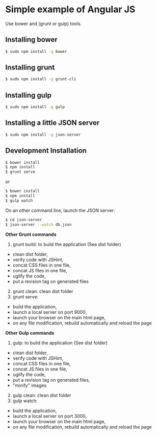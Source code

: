 # Simple example of Angular JS

Use bower and (grunt or gulp) tools.

## Installing bower

```bash
$ sudo npm install -g bower
```

## Installing grunt

```bash
$ sudo npm install -g grunt-cli
```

## Installing gulp

```bash
$ sudo npm install -g gulp
```

## Installing a little JSON server

```bash
$ sudo npm install -g json-server
```

## Development Installation

```bash
$ bower install
$ npm install
$ grunt serve
```

or

```bash
$ bower install
$ npm install
$ gulp watch
```

On an other command line, launch the JSON server:
```bash
$ cd json-server
$ json-server --watch db.json
```


**Other Grunt commands**

1. grunt build: to build the application (See dist folder)
  * clean dist folder,
  * verify code with JSHint,
  * concat CSS files in one file,
  * concat JS files in one file,
  * uglify the code,
  * put a revision tag on generated files
2. grunt clean: clean dist folder
3. grunt serve:
  * build the application,
  * launch a local server on port 9000,
  * launch your browser on the main html page,
  * on any file modification, rebuild automatically and reload the page

**Other Gulp commands**

1. gulp: to build the application (See dist folder)
  * clean dist folder,
  * verify code with JSHint,
  * concat CSS files in one file,
  * concat JS files in one file,
  * uglify the code,
  * put a revision tag on generated files,
  * "minify" images
2. gulp clean: clean dist folder
3. gulp watch:
  * build the application,
  * launch a local server on port 3000,
  * launch your browser on the main html page,
  * on any file modification, rebuild automatically and reload the page
